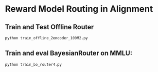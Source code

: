 # Reward Model Routing in Alignment

## Train and Test Offline Router
```bash
python train_offline_2encoder_100M2.py
```

## Train and eval BayesianRouter on MMLU:
```bash
python train_bo_router4.py
```
